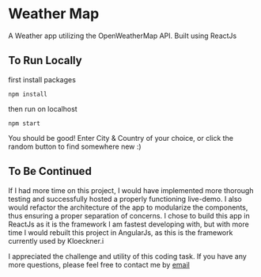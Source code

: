 # Weather Map

A Weather app utilizing the OpenWeatherMap API. Built using ReactJs

## To Run Locally

first install packages

```
npm install
```

then run on localhost

```
npm start
```

You should be good!
Enter City & Country of your choice, or click the random button to find somewhere new :)

## To Be Continued

If I had more time on this project, I would have implemented more thorough testing and successfully hosted a properly functioning live-demo. I also would refactor the architecture of the app to modularize the components, thus ensuring a proper separation of concerns. I chose to build this app in ReactJs as it is the framework I am fastest developing with, but with more time I would rebuilt this project in AngularJs, as this is the framework currently used by Kloeckner.i

I appreciated the challenge and utility of this coding task. If you have any more questions, please feel free to contact me by <a href="mailto:me@mikecassidy.info">email</a>
